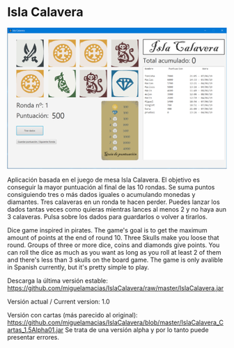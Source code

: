 # Isla Calavera
![Screenshot of the game](/screenShot.png)

Aplicación basada en el juego de mesa Isla Calavera.
El objetivo es conseguir la mayor puntuación al final de las 10 rondas. Se suma puntos consiguiendo tres o más dados iguales o acumulando monedas y diamantes. Tres calaveras en un ronda te hacen perder. Puedes lanzar los dados tantas veces como quieras mientras lances al menos 2 y no haya aun 3 calaveras. Pulsa sobre los dados para guardarlos o volver a tirarlos.



Dice game inspired in pirates. The game's goal is to get the maximum amount of points at the end of round 10.
Three Skulls make you loose that round. Groups of three or more dice, coins and diamonds give points. You can roll the dice as much as you want as long as you roll at least 2 of them and there's less than 3 skulls on the board game. The game is only avalible in Spanish currently, but it's pretty simple to play.

Descarga la última versión estable: https://github.com/miguelamacias/IslaCalavera/raw/master/IslaCalavera.jar

Versión actual / Current version: 1.0

Versión con cartas (más parecido al original): https://github.com/miguelamacias/IslaCalavera/blob/master/IslaCalavera_Cartas_1.5Alpha01.jar
Se trata de una versión alpha y por lo tanto puede presentar errores.
